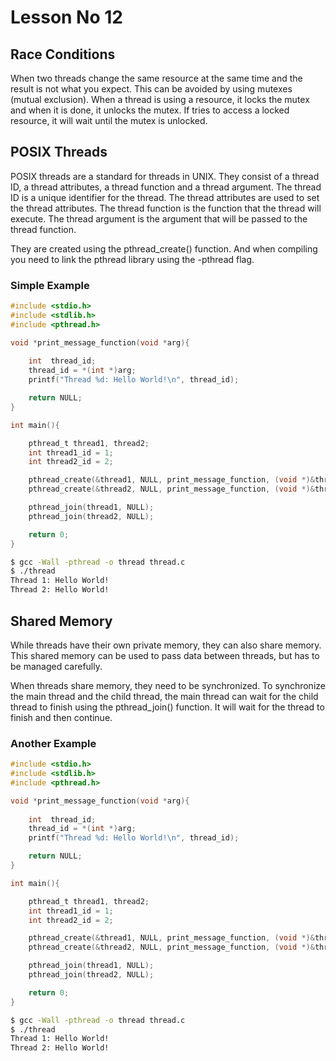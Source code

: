 # Lesson No 12

## Race Conditions

When two threads change the same resource at the same time and the result is not what you expect.
This can be avoided by using mutexes (mutual exclusion).
When a thread is using a resource, it locks the mutex and when it is done, it unlocks the mutex.
If tries to access a locked resource, it will wait until the mutex is unlocked.

## POSIX Threads

POSIX threads are a standard for threads in UNIX. 
They consist of a thread ID, a thread attributes, a thread function and a thread argument.
The thread ID is a unique identifier for the thread.
The thread attributes are used to set the thread attributes.
The thread function is the function that the thread will execute.
The thread argument is the argument that will be passed to the thread function.

They are created using the pthread_create() function. 
And when compiling you need to link the pthread library using the -pthread flag.

### Simple Example

```c
#include <stdio.h>
#include <stdlib.h>
#include <pthread.h>

void *print_message_function(void *arg){
    
    int  thread_id;
    thread_id = *(int *)arg;
    printf("Thread %d: Hello World!\n", thread_id);

    return NULL;
}

int main(){

    pthread_t thread1, thread2;
    int thread1_id = 1;
    int thread2_id = 2;

    pthread_create(&thread1, NULL, print_message_function, (void *)&thread1_id);
    pthread_create(&thread2, NULL, print_message_function, (void *)&thread2_id);

    pthread_join(thread1, NULL);
    pthread_join(thread2, NULL);

    return 0;
}
```

```bash
$ gcc -Wall -pthread -o thread thread.c
$ ./thread
Thread 1: Hello World!
Thread 2: Hello World!
```

## Shared Memory

While threads have their own private memory, they can also share memory.
This shared memory can be used to pass data between threads, but has to be managed carefully.

When threads share memory, they need to be synchronized.
To synchronize the main thread and the child thread, the main thread can wait for the child thread to finish using the pthread_join() function.
It will wait for the thread to finish and then continue.

### Another Example

```c
#include <stdio.h>
#include <stdlib.h>
#include <pthread.h>

void *print_message_function(void *arg){
    
    int  thread_id;
    thread_id = *(int *)arg;
    printf("Thread %d: Hello World!\n", thread_id);

    return NULL;
}

int main(){

    pthread_t thread1, thread2;
    int thread1_id = 1;
    int thread2_id = 2;

    pthread_create(&thread1, NULL, print_message_function, (void *)&thread1_id);
    pthread_create(&thread2, NULL, print_message_function, (void *)&thread2_id);

    pthread_join(thread1, NULL);
    pthread_join(thread2, NULL);

    return 0;
}
```

```bash
$ gcc -Wall -pthread -o thread thread.c
$ ./thread
Thread 1: Hello World!
Thread 2: Hello World!
```
